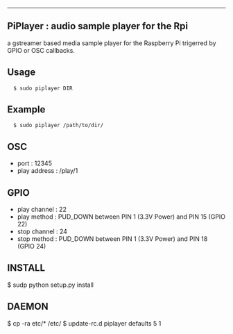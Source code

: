---------------------------------------------
PiPlayer : audio sample player for the Rpi
---------------------------------------------

a gstreamer based media sample player for the Raspberry Pi trigerred by GPIO or OSC callbacks.
  

Usage
------

```
  $ sudo piplayer DIR
```

Example
------------

```
  $ sudo piplayer /path/to/dir/
```

OSC
----

 * port : 12345
 * play address : /play/1
 
GPIO
-----

 * play channel : 22
 * play method : PUD_DOWN between PIN 1 (3.3V Power) and PIN 15 (GPIO 22)
 * stop channel : 24
 * stop method : PUD_DOWN between PIN 1 (3.3V Power) and PIN 18 (GPIO 24)

INSTALL
--------

 $ sudp python setup.py install 


DAEMON
-------

 $ cp -ra etc/* /etc/
 $ update-rc.d piplayer defaults 5 1